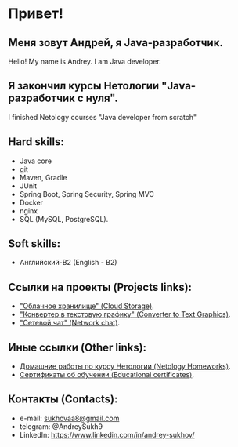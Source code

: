 # Привет! 

## Меня зовут Андрей, я Java-разработчик. 
Hello! My name is Andrey. I am Java developer.

## Я закончил курсы Нетологии "Java-разработчик с нуля".
I finished Netology courses "Java developer from scratch"

## Hard skills:
- Java core
- git
- Maven, Gradle
- JUnit
- Spring Boot, Spring Security, Spring MVC
- Docker
- nginx
- SQL (MySQL, PostgreSQL).

## Soft skills:
- Английский-B2 (English - B2)

## Ссылки на проекты (Projects links):
- ["Облачное хранилище" (Cloud Storage)](https://github.com/AASukhov/Cloud_storage).
- ["Конвертер в текстовую графику" (Converter to Text Graphics)](https://github.com/AASukhov/Graphics_converter).
- ["Сетевой чат" (Network chat)](https://github.com/AASukhov/Network_chat).

## Иные ссылки (Other links):
- [Домашние работы по курсу Нетологии (Netology Homeworks)](https://github.com/AASukhov/Homeworks).
- [Сертификаты об обучении (Educational certificates)](https://github.com/AASukhov/Certificates).

## Контакты (Contacts):
- e-mail: sukhovaa8@gmail.com
- telegram: @AndreySukh9
- LinkedIn: https://www.linkedin.com/in/andrey-sukhov/




